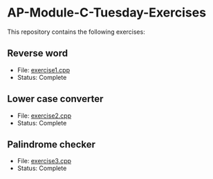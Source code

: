 # AP-Module-C-Tuesday-Exercises

This repository contains the following exercises:

## Reverse word 
- File: [exercise1.cpp](exercise1.cpp)
- Status: Complete

## Lower case converter 
- File: [exercise2.cpp](exercise2.cpp)
- Status: Complete

## Palindrome checker 
- File: [exercise3.cpp](exercise3.cpp)
- Status: Complete


